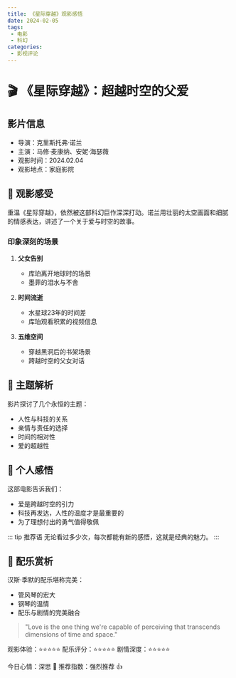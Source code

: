 ```yaml
---
title: 《星际穿越》观影感悟
date: 2024-02-05
tags:
 - 电影
 - 科幻
categories:
 - 影视评论
---
```


# 🎬 《星际穿越》：超越时空的父爱

## 影片信息
- 导演：克里斯托弗·诺兰
- 主演：马修·麦康纳、安妮·海瑟薇
- 观影时间：2024.02.04
- 观影地点：家庭影院

## 🌟 观影感受

重温《星际穿越》，依然被这部科幻巨作深深打动。诺兰用壮丽的太空画面和细腻的情感表达，讲述了一个关于爱与时空的故事。

### 印象深刻的场景

1. **父女告别**
   - 库珀离开地球时的场景
   - 墨菲的泪水与不舍

2. **时间流逝**
   - 水星球23年的时间差
   - 库珀观看积累的视频信息

3. **五维空间**
   - 穿越黑洞后的书架场景
   - 跨越时空的父女对话

## 💭 主题解析

影片探讨了几个永恒的主题：
- 人性与科技的关系
- 亲情与责任的选择
- 时间的相对性
- 爱的超越性

## 📝 个人感悟

这部电影告诉我们：
- 爱是跨越时空的引力
- 科技再发达，人性的温度才是最重要的
- 为了理想付出的勇气值得敬佩

::: tip 推荐语
无论看过多少次，每次都能有新的感悟，这就是经典的魅力。
:::

## 🎵 配乐赏析

汉斯·季默的配乐堪称完美：
- 管风琴的宏大
- 钢琴的温情
- 配乐与剧情的完美融合

> "Love is the one thing we're capable of perceiving that transcends dimensions of time and space."

观影体验：⭐⭐⭐⭐⭐
配乐评分：⭐⭐⭐⭐⭐
剧情深度：⭐⭐⭐⭐⭐

今日心情：深思 🤔
推荐指数：强烈推荐 👍
